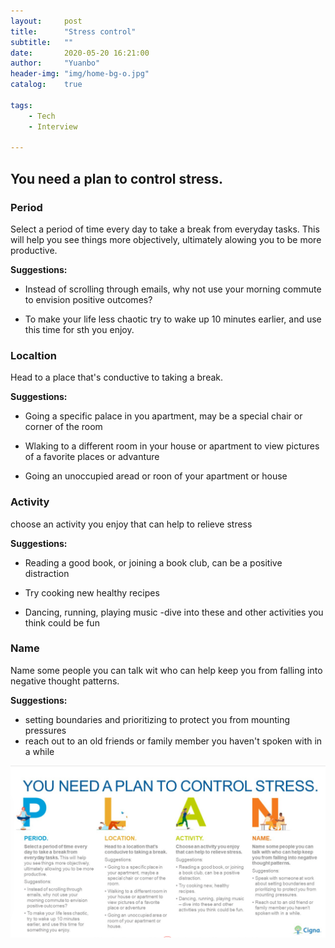 ```yaml
---
layout:     post
title:      "Stress control"
subtitle:   ""
date:       2020-05-20 16:21:00
author:     "Yuanbo"
header-img: "img/home-bg-o.jpg"
catalog:    true

tags:
    - Tech
    - Interview
    
---
```



## You need a plan to control stress. 


### Period
Select a period of time every day to take a break from everyday tasks.
This will help you see things more objectively, ultimately alowing you to be more productive. 

**Suggestions:**
- Instead of scrolling through emails, why not use your morning commute to envision positive outcomes?

- To make your life less chaotic try to wake up 10 minutes earlier, and use this time for sth you enjoy.


### Localtion

Head to a place that's conductive to taking a break.

**Suggestions:**

- Going a specific palace in you apartment, may be a special chair or corner of the room

- Wlaking to a different room in your house or apartment to view pictures of a favorite places or advanture

- Going an unoccupied aread or roon of your apartment or house

 
### Activity
   choose an activity you enjoy that can help to relieve stress

**Suggestions:**
- Reading a good book, or joining a book club, can be a positive distraction

- Try cooking new healthy recipes

- Dancing, running, playing music -dive into these and other activities you think could be fun


### Name
Name some people you can talk wit who can help keep you from falling into 
negative thought patterns. 

**Suggestions:**

 - setting boundaries and prioritizing to protect you from mounting pressures
 - reach out to an old friends or family member you haven't spoken with in a while


![4-steps-control-stress.png](img/post/4-steps-control-stress.png)